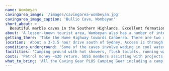 ```yaml
---
name: Wombeyan
cavingarea_image: '/images/cavingarea-wombeyan.jpg'
cavingarea_image_caption: 'Bullio Cave, Wombeyan'
short_about: >
  Beautiful marble caves in the Southern Highlands. Excellent formations and lots of kangaroos.
about: 'A lesser-known tourist area, Wombeyan also has a number of interesting wild caves. There are excellent formations in many of the caves. We camp in the reserve where there are lots of facilities. Much of our time at Wombeyan is spent working on projects, so if you go on a trip you can expect to be given some job to do. A few of the caves require vertical work but are usually done using ladders, so anyone can take part - ask the Trip Leader.'
getting_there: 'Take the Hume Highway towards Canberra. There are two routes from here. The most commonly driven and quicker way to the caves is to take the turn off at Mittagong and follow the signs to Wombeyan Caves Rd. This will take about 2.5hrs from Sydney however the last section along Wombeyan Caves Rd is a very windy dirt road that may not agree with very low city cars. The other option is to drive to Goulburn and then via Taralga, which is sealed most of the way. However this will take about 3hrs. We have a corner of the camping ground that we normally occupy **on the other side of the creek closest to the old tennis courts.**'
location: 'About a 3-3.5 hour drive south of Sydney. Access is through Mittagong and along a spectacular winding road through the Wollondilly River Valley.'
conditions_underground: 'Some of the caves involve wading in cool water (up to chest deep!) but wetsuits are not required. Upper levels can be rather warm, dry and dusty; however thermals are required for all trips as you can cool down rapidly in these caves, particularly when working on projects.'
facilities: 'Camping ground with hot showers, flush toilets, running water. There is a kitchen with a hot water urn, toaster and pay BBQ plates, as well as a fridge and freezer. There is sometimes a microwave but do not rely on this. Most cavers cook on the campsite fire.'
costs: 'Petrol money ~$20 return. SUSS members assisting with projects get free camping, otherwise it is $5 per person per night'
what_to_bring: 'All the Caving Gear PLUS Camping Gear including a camp chair.'
---
```

